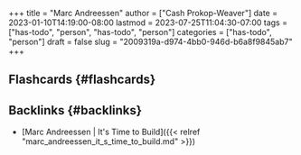 +++
title = "Marc Andreessen"
author = ["Cash Prokop-Weaver"]
date = 2023-01-10T14:19:00-08:00
lastmod = 2023-07-25T11:04:30-07:00
tags = ["has-todo", "person", "has-todo", "person"]
categories = ["has-todo", "person"]
draft = false
slug = "2009319a-d974-4bb0-946d-b6a8f9845ab7"
+++

## Flashcards {#flashcards}


## Backlinks {#backlinks}

-   [Marc Andreessen | It's Time to Build]({{< relref "marc_andreessen_it_s_time_to_build.md" >}})
